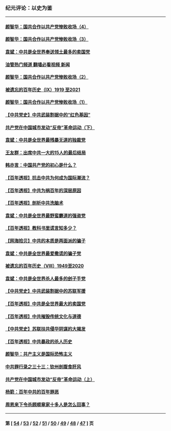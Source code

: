 ### 纪元评论：以史为鉴
---
#### [颜智华：国共合作以共产党惨败收场（4）](../../pages/nsc1028/n13082967.md?07130330) 
#### [颜智华：国共合作以共产党惨败收场（3）](../../pages/nsc1028/n13081595.md?07130330) 
#### [袁斌：中共是全世界奉送领土最多的卖国党](../../pages/nsc1028/n13080359.md?07130330) 
#### [油管热门频道 翻墙必看视频 新闻](ok?07130330)
#### [颜智华：国共合作以共产党惨败收场（2）](../../pages/nsc1028/n13079964.md?07130330) 
#### [被遗忘的百年历史（Ⅸ）1919 至2021](../../pages/nsc1028/n13048246.md?07130330) 
#### [颜智华：国共合作以共产党惨败收场（1）](../../pages/nsc1028/n13078336.md?07130330) 
#### [【中共党史】中共武装割据中的“红色基因”](../../pages/nsc1028/n13074576.md?07130330) 
#### [共产党在中国城市发动“反帝”革命运动（下）](../../pages/nsc1028/n13076119.md?07130330) 
#### [袁斌：中共是全世界最残暴无道的独裁党](../../pages/nsc1028/n13068366.md?07130330) 
#### [王友群：出席中共一大的15人的最后结局](../../pages/nsc1028/n13067282.md?07130330) 
#### [韩亦言：中国共产党的初心是什么？](../../pages/nsc1028/n13065420.md?07130330) 
#### [【百年透视】抗击中共为何成为国际潮流？](../../pages/nsc1028/n13065845.md?07130330) 
#### [【百年透视】中共为祸百年的深层原因](../../pages/nsc1028/n13065827.md?07130330) 
#### [【百年透视】剖析中共洗脑术](../../pages/nsc1028/n13064830.md?07130330) 
#### [袁斌：中共是全世界最野蛮霸道的强盗党](../../pages/nsc1028/n13064758.md?07130330) 
#### [【百年透视】教科书里谎言知多少？](../../pages/nsc1028/n13064563.md?07130330) 
#### [【网海拾贝】中共的本质是两面派的骗子](../../pages/nsc1028/n13062711.md?07130330) 
#### [袁斌：中共是全世界最爱撒谎的骗子党](../../pages/nsc1028/n13062650.md?07130330) 
#### [被遗忘的百年历史（VIII）1949至2020](../../pages/nsc1028/n13048188.md?07130330) 
#### [袁斌：中共是全世界杀人最多的刽子手党](../../pages/nsc1028/n13059947.md?07130330) 
#### [【中共党史】中共武装割据中的苏联军援](../../pages/nsc1028/n13058998.md?07130330) 
#### [【百年透视】中共是全世界最大的卖国党](../../pages/nsc1028/n13014567.md?07130330) 
#### [【百年透视】中共摧毁传统文化与道德](../../pages/nsc1028/n13057253.md?07130330) 
#### [【中共党史】苏联扶共侵华阴谋的大揭发](../../pages/nsc1028/n13056050.md?07130330) 
#### [【百年透视】中共暴政的杀人历史](../../pages/nsc1028/n13051791.md?07130330) 
#### [颜智华：共产主义是国际恐怖主义](../../pages/nsc1028/n13052583.md?07130330) 
#### [中共罪行录之三十三：钦州剖腹食肝风](../../pages/nsc1028/n13050342.md?07130330) 
#### [共产党在中国城市发动“反帝”革命运动（上）](../../pages/nsc1028/n13050025.md?07130330) 
#### [杨箭：百年中共的百年罪恶](../../pages/nsc1028/n13049996.md?07130330) 
#### [周恩来下令杀顾顺章家十多人是怎么回事？](../../pages/nsc1028/n13049849.md?07130330) 

---
#### 第 [ [54](./54.md?07130330) / [53](./53.md?07130330) / [52](./52.md?07130330) / [51](./51.md?07130330) / [50](./50.md?07130330) / [49](./49.md?07130330) / [48](./48.md?07130330) / [47](./47.md?07130330) ] 页

